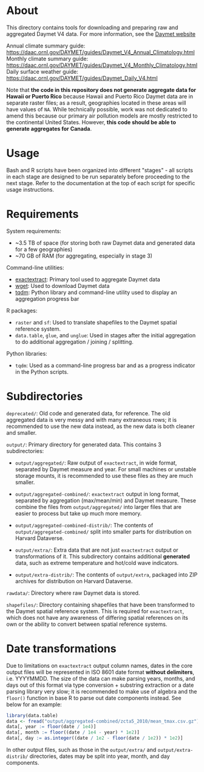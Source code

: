 # About

This directory contains tools for downloading and preparing raw and aggregated
Daymet V4 data. For more information, see the
[Daymet website](https://daac.ornl.gov/cgi-bin/dataset_lister.pl?p=32)

Annual climate summary guide: https://daac.ornl.gov/DAYMET/guides/Daymet_V4_Annual_Climatology.html
Monthly climate summary guide: https://daac.ornl.gov/DAYMET/guides/Daymet_V4_Monthly_Climatology.html
Daily surface weather guide: https://daac.ornl.gov/DAYMET/guides/Daymet_Daily_V4.html

Note that **the code in this repository does not generate aggregate data for
Hawaii or Puerto Rico** because Hawaii and Puerto Rico Daymet data are in
separate raster files; as a result, geographies located in these areas will have
values of `NA`. While technically possible, work was not dedicated to amend this
because our primary air pollution models are mostly restricted to the
continental United States. However, **this code should be able to generate
aggregates for Canada**.

# Usage

Bash and R scripts have been organized into different "stages" - all scripts in
each stage are designed to be run separately before proceeding to the next
stage. Refer to the documentation at the top of each script for specific usage
instructions.

# Requirements

System requirements:

* ~3.5 TB of space (for storing both raw Daymet data and generated data for a
  few geographies)
* ~70 GB of RAM (for aggregating, especially in stage 3)

Command-line utilities:

* [exactextract](https://github.com/isciences/exactextract): Primary tool used
  to aggregate Daymet data
* [wget](https://www.gnu.org/software/wget/): Used to download Daymet data
* [tqdm](https://github.com/tqdm/tqdm): Python library and command-line utility
  used to display an aggregation progress bar

R packages:

* `raster` and `sf`: Used to translate shapefiles to the Daymet spatial
  reference system.
* `data.table`, `glue`, and `unglue`: Used in stages after the initial
  aggregation to do additional aggregation / joining / splitting.

Python libraries:

* `tqdm`: Used as a command-line progress bar and as a progress indicator in
  the Python scripts.

# Subdirectories

`deprecated/`: Old code and generated data, for reference. The old aggregated
data is very messy and with many extraneous rows; it is recommended to use the
new data instead, as the new data is both cleaner and smaller.

`output/`: Primary directory for generated data. This contains 3 subdirectories:

* `output/aggregated/`: Raw output of `exactextract`, in wide format, separated
  by Daymet measure and year. For small machines or unstable storage mounts, it
  is recommended to use these files as they are much smaller.

* `output/aggregated-combined/`: `exactextract` output in long format, separated
  by aggregation (max/mean/min) and Daymet measure. These combine the files from
  `output/aggregated/` into larger files that are easier to process but take up
  much more memory.

* `output/aggregated-combined-distrib/`: The contents of
  `output/aggregated-combined/` split into smaller parts for distribution on
  Harvard Dataverse.

* `output/extra/`: Extra data that are not just `exactextract` output or
  transformations of it. This subdirectory contains additional **generated**
  data, such as extreme temperature and hot/cold wave indicators.

* `output/extra-distrib/`: The contents of `output/extra`, packaged into ZIP
  archives for distribution on Harvard Dataverse.

`rawdata/`: Directory where raw Daymet data is stored.

`shapefiles/`: Directory containing shapefiles that have been transformed to the
Daymet spatial reference system. This is required for `exactextract`, which does
not have any awareness of differing spatial references on its own or the ability
to convert between spatial reference systems.

# Date transformations

Due to limitations on `exactextract` output column names, dates in the core
output files will be represented in ISO 8601 date format **without
delimiters**, i.e. YYYYMMDD. The size of the data can make parsing years,
months, and days out of this format via type conversion + substring extraction
or a date parsing library very slow; it is recommended to make use of algebra
and the `floor()` function in base R to parse out date components instead. See
below for an example:

```r
library(data.table)
data <- fread("output/aggregated-combined/zcta5_2010/mean_tmax.csv.gz")
data[, year := floor(date / 1e4)]
data[, month := floor((date / 1e4 - year) * 1e2)]
data[, day := as.integer((date / 1e2 - floor(date / 1e2)) * 1e2)]
```

In other output files, such as those in the `output/extra/` and
`output/extra-distrib/` directories, dates may be split into year, month, and
day components.
